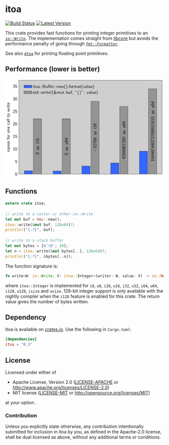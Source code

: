 itoa
====

[![Build Status](https://api.travis-ci.org/dtolnay/itoa.svg?branch=master)](https://travis-ci.org/dtolnay/itoa)
[![Latest Version](https://img.shields.io/crates/v/itoa.svg)](https://crates.io/crates/itoa)

This crate provides fast functions for printing integer primitives to an
[`io::Write`](https://doc.rust-lang.org/std/io/trait.Write.html). The
implementation comes straight from
[libcore](https://github.com/rust-lang/rust/blob/b8214dc6c6fc20d0a660fb5700dca9ebf51ebe89/src/libcore/fmt/num.rs#L201-L254)
but avoids the performance penalty of going through
[`fmt::Formatter`](https://doc.rust-lang.org/std/fmt/struct.Formatter.html).

See also [`dtoa`](https://github.com/dtolnay/dtoa) for printing floating point
primitives.

## Performance (lower is better)

![performance](https://raw.githubusercontent.com/dtolnay/itoa/master/performance.png)

## Functions

```rust
extern crate itoa;

// write to a vector or other io::Write
let mut buf = Vec::new();
itoa::write(&mut buf, 128u64)?;
println!("{:?}", buf);

// write to a stack buffer
let mut bytes = [b'\0'; 20];
let n = itoa::write(&mut bytes[..], 128u64)?;
println!("{:?}", &bytes[..n]);
```

The function signature is:

```rust
fn write<W: io::Write, V: itoa::Integer>(writer: W, value: V) -> io::Result<usize>
```

where `itoa::Integer` is implemented for `i8`, `u8`, `i16`, `u16`, `i32`, `u32`,
`i64`, `u64`, `i128`, `u128`, `isize` and `usize`. 128-bit integer support is
only available with the nightly compiler when the `i128` feature is enabled for
this crate. The return value gives the number of bytes written.

## Dependency

Itoa is available on [crates.io](https://crates.io/crates/itoa). Use the
following in `Cargo.toml`:

```toml
[dependencies]
itoa = "0.3"
```

## License

Licensed under either of

 * Apache License, Version 2.0 ([LICENSE-APACHE](LICENSE-APACHE) or http://www.apache.org/licenses/LICENSE-2.0)
 * MIT license ([LICENSE-MIT](LICENSE-MIT) or http://opensource.org/licenses/MIT)

at your option.

### Contribution

Unless you explicitly state otherwise, any contribution intentionally submitted
for inclusion in itoa by you, as defined in the Apache-2.0 license, shall be
dual licensed as above, without any additional terms or conditions.
